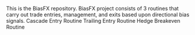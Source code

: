 This is the BiasFX repository. 
BiasFX project consists of 3 routines that carry out trade entries, management, and exits based upon directional bias signals.
Cascade Entry Routine
Trailing Entry Routine
Hedge Breakeven Routine
